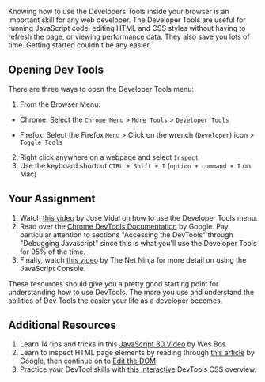Knowing how to use the Developers Tools inside your browser is an important skill for any web developer. The Developer Tools are useful for running JavaScript code, editing HTML and CSS styles without having to refresh the page, or viewing performance data. They also save you lots of time. Getting started couldn't be any easier.

## Opening Dev Tools

There are three ways to open the Developer Tools menu:

1. From the Browser Menu:
  - Chrome: Select the `Chrome Menu` > `More Tools` > `Developer Tools`

  - Firefox: Select the Firefox `Menu` > Click on the wrench (`Developer`) icon > `Toggle Tools`
2. Right click anywhere on a webpage and select `Inspect`
3. Use the keyboard shortcut `CTRL + Shift + I` (`option + command + I` on Mac)

## Your Assignment

1. Watch [this video](https://www.youtube.com/watch?v=wcFnnxfA70g) by Jose Vidal on how to use the Developer Tools menu.
2. Read over the [Chrome DevTools Documentation](https://developer.chrome.com/devtools) by Google. Pay particular attention to sections "Accessing the DevTools" through "Debugging Javascript" since this is what you'll use the Developer Tools for 95% of the time.
3. Finally, watch [this video](https://www.youtube.com/watch?v=JzZFccCEgGA) by The Net Ninja for more detail on using the JavaScript Console.

These resources should give you a pretty good starting point for understanding how to use DevTools.  The more you use and understand the abilities of Dev Tools the easier your life as a developer becomes.

## Additional Resources

1. Learn 14 tips and tricks in this [JavaScript 30 Video](https://www.youtube.com/watch?v=xkzDaKwinA8) by Wes Bos
2. Learn to inspect HTML page elements by reading through [this article](https://developers.google.com/web/tools/chrome-devtools/inspect-styles/) by Google, then continue on to [Edit the DOM](https://developers.google.com/web/tools/chrome-devtools/inspect-styles/edit-dom)
3. Practice your DevTool skills with [this interactive](https://developers.google.com/web/tools/chrome-devtools/css/)  DevTools CSS overview.
